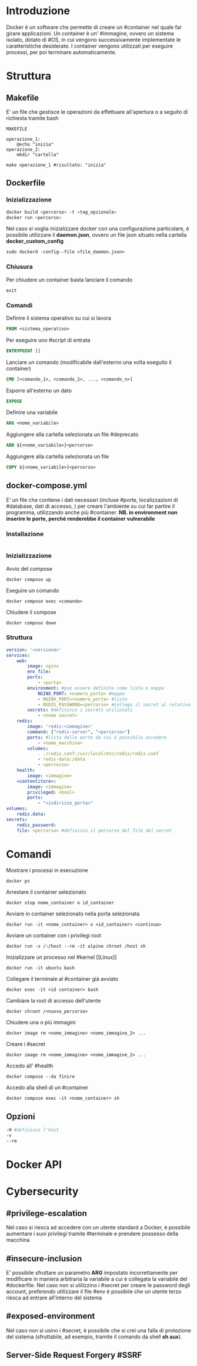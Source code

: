 # Introduzione
Docker è un software che permette di creare un #container nel quale far girare applicazioni. Un container è un' #immagine, ovvero un sistema isolato, dotato di #OS, in cui vengono successivamente implementate le caratteristiche desiderate.
I container vengono utilizzati per eseguire processi, per poi terminare automaticamente.
# Struttura
## Makefile
E' un file che gestisce le operazioni da effettuare all'apertura o a seguito di richiesta tramite bash
```Docker
MAKEFILE

operazione_1:
	@echo "inizia"
operazione_2:
	mkdir "cartella"
```
```SHELL
make operazione_1 #risultato: "inizia"

```
## Dockerfile
### Inizializzazione
```bash
docker build <percorso> -t <tag_opzionale>
docker run <percorso>
```
Nel caso si voglia inizializzare docker con una configurazione particolare, è possibile utilizzare il **daemon.json**, ovvero un file json situato nella cartella **docker_custom_config**
```shell
sudo dockerd -config--file <file_daemon.json>
```
### Chiusura
Per chiudere un container basta lanciare il comando
```shell
exit
```
### Comandi
Definire il sistema operativo su cui si lavora
```DOCKERFILE
FROM <sistema_operativo>
```
Per eseguire uno #script di entrata
```DOCKERFILE
ENTRYPOINT []
```
Lanciare un comando (modificabile dall'esterno una volta eseguito il container)
```DOCKERFILE
CMD [<comando_1>, <comando_2>, ..., <comando_n>]
```
Esporre all'esterno un dato
```DOCKERFILE
EXPOSE 
```
Definire una variabile
```DOCKERFILE
ARG <nome_variabile>
```
Aggiungere alla cartella selezionata un file #deprecato
```DOCKERFILE
ADD ${<nome_variabile>}<percorso> 
```
Aggiungere alla cartella selezionata un file
```DOCKERFILE
COPY ${<nome_variabile>}<percorso> 
```
## docker-compose.yml
E' un file che contiene i dati necessari (incluse #porte, localizzazioni di #database, dati di accesso, ) per creare l'ambiente su cui far partire il programma, utilizzando anche più #container.
**NB. in environment non inserire le porte, perché renderebbe il container vulnerabile**
### Installazione
```bash

```
### Inizializzazione
Avvio del compose
```shell
docker compose up
```
Eseguire un comando
```shell
docker compose exec <comando>
```
Chiudere il compose
```shell
docker compose down
```
### Struttura
```docker-compose.yml
version: '<versione>'
services:
	web:
		image: nginx
		env_file: 
		ports:
			- <porta>
		environment: #può essere definito come lista o mappa
			NGINX_PORT: <numero_porta> #mappa
			- NGINX_PORT=<numero_porta> #lista
			- REDIS_PASSWORD=<percorso> #collego il secret al relativo file
		secrets: #definisco i secrets utilizzati
			- <nome secret>
	redis:
		image: 'redis:<immagine>'
		command: ["redis-server", "<percorso>"]
		ports: #lista delle porte da cui è possibile accedere
			- <nome_macchina>
		volumes:
			. ./redis.conf:/usr/local/etc/redis/redis.conf
			- redis-data:/data
			- <percorso>
	health:
		image: <immagine>
	<contentitore>:
		image: <immagine>
		privileged: <bool>
		ports:
			- "<indirizzo_porta>"
volumes:
	redis.data:
secrets:
	redis_password:
	file: <percorso> #definisco il percorso del file del secret
```
# Comandi
Mostrare i processi in esecuzione
```Docker
docker ps
```
Arrestare il container selezionato
```Docker
docker stop nome_container o id_container
```
Avviare in container selezionato nella porta selezionata
```Docker
docker run -it <nome_container> o <id_container> <continua>
```
Avviare un container con i privilegi root
```shell
docker run -v /:/host --rm -it alpine chroot /host sh
```
Inizializzare un processo nel #kernel [[Linux]]
```Docker
docker run -it ubuntu bash
```
Collegare il terminale al #container già avviato 
```Docker
docker exec -it <id container> bash
```
Cambiare la root di accesso dell'utente
```Docker
docker chroot /<nuovo_percorso>
```
Chiudere una o più immagini
```Docker
docker image rm <nome_immagine> <nome_immagine_2> ...
```
Creare i #secret
```Docker
docker image rm <nome_immagine> <nome_immagine_2> ...
```
Accedo all' #health 
```shell
docker compose --da finire
```
Accedo alla shell di un #container
```shell
docker compose exec -it <nome_container> sh 
```
## Opzioni
```Bash
-H #definisce l'host
-v
--rm
```
# Docker API
# Cybersecurity
## #privilege-escalation 
Nel caso si riesca ad accedere con un utente standard a Docker, è possibile aumentare i suoi privilegi tramite #terminale e prendere possesso della macchina
## #insecure-inclusion
E' possibile sfruttare un parametro **ARG** impostato incorrettamente per modificare in maniera arbitraria la variabile a cui è collegata la variabile del #dockerfile.
Nel caso non si utilizzino i #secret per creare le password degli account, preferendo utilizzare il file #env  è possibile che un utente terzo riesca ad entrare all'interno del sistema
## #exposed-environment
Nel caso non si usino i #secret, è possibile che si crei una falla di protezione del sistema (sfruttabile, ad esempio, tramite il comando da shell **sh aux**).
## Server-Side Request Forgery #SSRF 
